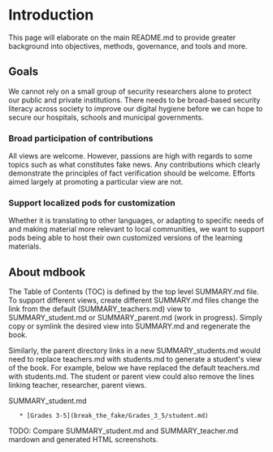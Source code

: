 # Introduction

This page will elaborate on the main README.md to provide greater background into 
objectives, methods, governance, and tools and more.

## Goals

We cannot rely on a small group of security researchers alone to protect our public and private
institutions. There needs to be broad-based security literacy across society to improve our 
digital hygiene before we can hope to secure our hospitals, schools and municipal governments.

### Broad participation of contributions

All views are welcome. However, passions are high with regards to some topics such as
what constitutes fake news. Any contributions which clearly demonstrate the principles 
of fact verification should be welcome. Efforts aimed largely at promoting a particular
view are not.

### Support localized pods for customization

Whether it is translating to other languages, or adapting to specific needs of and
making material more relevant to local communities, we want to support pods being
able to host their own customized versions of the learning materials.

## About mdbook

The Table of Contents (TOC) is defined by the top level SUMMARY.md file.
To support different views, create different SUMMARY.md files change the
link from the default (SUMMARY_teachers.md) view to SUMMARY_student.md or SUMMARY_parent.md 
(work in progress). Simply copy or symlink the desired view into SUMMARY.md
and regenerate the book.

Similarly, the parent directory links in a new SUMMARY_students.md would need to replace
teachers.md with students.md to generate a student's view of the book. For example, below we have
replaced the default teachers.md with students.md. The student or parent view could
also remove the lines linking teacher, researcher, parent views.

SUMMARY_student.md
```
   * [Grades 3-5](break_the_fake/Grades_3_5/student.md)
```

TODO: Compare SUMMARY_student.md and SUMMARY_teacher.md mardown and generated HTML screenshots.